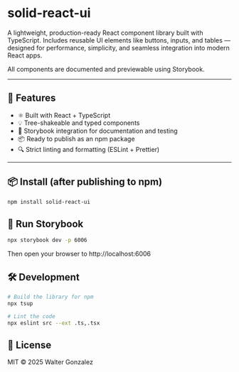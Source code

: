 # solid-react-ui

A lightweight, production-ready React component library built with TypeScript. Includes reusable UI elements like buttons, inputs, and tables — designed for performance, simplicity, and seamless integration into modern React apps.

All components are documented and previewable using Storybook.

---

## 🚀 Features

- ⚛️ Built with React + TypeScript
- 💡 Tree-shakeable and typed components
- 🧪 Storybook integration for documentation and testing
- 📦 Ready to publish as an npm package
- 🔍 Strict linting and formatting (ESLint + Prettier)

---

## 📦 Install (after publishing to npm)

```bash
npm install solid-react-ui
```

## 🧪 Run Storybook

```bash
npx storybook dev -p 6006
```

Then open your browser to http://localhost:6006

## 🛠 Development

```bash
# Build the library for npm
npx tsup

# Lint the code
npx eslint src --ext .ts,.tsx
```

## 📄 License

MIT © 2025 Walter Gonzalez
